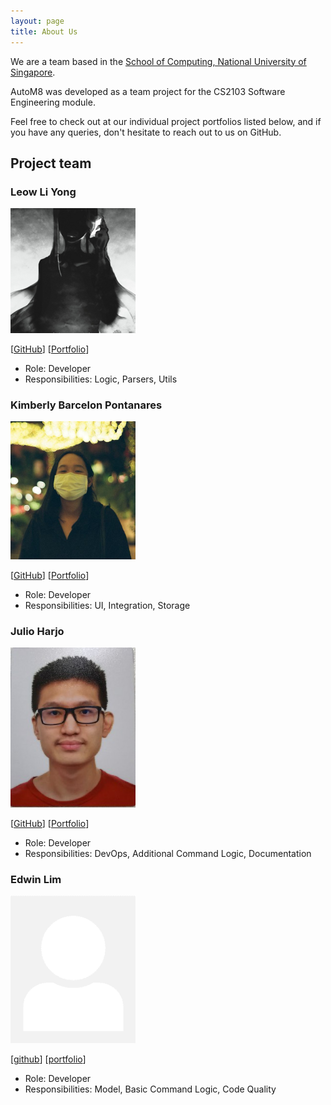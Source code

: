 ```yaml
---
layout: page
title: About Us
---
```


We are a team based in the [School of Computing, National University of Singapore](http://www.comp.nus.edu.sg).

AutoM8 was developed as a team project for the CS2103 Software Engineering module.

Feel free to check out at our individual project portfolios listed below, and if you have any queries, don't hesitate to reach out to us on GitHub.

## Project team

### Leow Li Yong

<img src="images/ginloy.png" width="200px">

[[GitHub](http://github.com/ginloy)]
[[Portfolio](team/ginloy.md)]

* Role: Developer
* Responsibilities: Logic, Parsers, Utils

### Kimberly Barcelon Pontanares

<img src="images/kimberlybp.png" width="200px">

[[GitHub](http://github.com/kimberlybp)]
[[Portfolio](team/kimberlybp.md)]

* Role: Developer
* Responsibilities: UI, Integration, Storage

### Julio Harjo

<img src="images/junlee1991.png" width="200px">

[[GitHub](https://github.com/junlee1991)]
[[Portfolio](team/junlee1991.md)]

* Role: Developer
* Responsibilities: DevOps, Additional Command Logic, Documentation

### Edwin Lim

<img src="images/9fc70c892.png" width="200px">

[[github](https://github.com/9fc70c892)]
[[portfolio](team/9fc70c892.md)]

* Role: Developer
* Responsibilities: Model, Basic Command Logic, Code Quality
